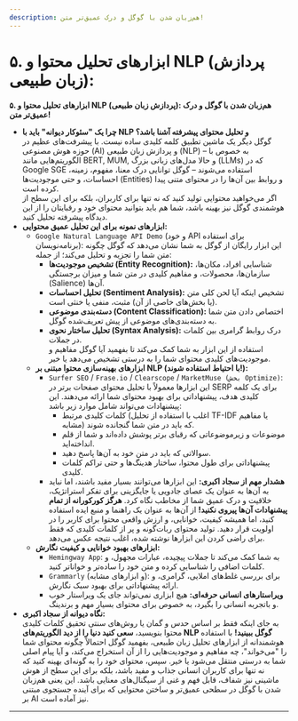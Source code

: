 ```yaml
---
description: هم‌زبان شدن با گوگل و درک عمیق‌تر متن!
---
```


# ۵. ابزارهای تحلیل محتوا و NLP (پردازش زبان طبیعی):

&#x20;**۵. ابزارهای تحلیل محتوا و NLP (پردازش زبان طبیعی): هم‌زبان شدن با گوگل و درک عمیق‌تر متن!**

* **چرا یک "سئوکار دیوانه" باید با NLP و تحلیل محتوای پیشرفته آشنا باشد؟**\
  گوگل دیگر یک ماشین تطبیق کلمه کلیدی ساده نیست. با پیشرفت‌های عظیم در حوزه هوش مصنوعی (AI) و پردازش زبان طبیعی (NLP) – به خصوص با الگوریتم‌هایی مانند BERT, MUM, و حالا مدل‌های زبانی بزرگ (LLMs) که در Google SGE استفاده می‌شوند – گوگل توانایی درک معنا، مفهوم، زمینه، احساسات، و حتی موجودیت‌ها (Entities) و روابط بین آن‌ها را در محتوای متنی پیدا کرده است.\
  اگر می‌خواهید محتوایی تولید کنید که نه تنها برای کاربران، بلکه برای این سطح از هوشمندی گوگل نیز بهینه باشد، شما هم باید بتوانید محتوای خود و رقبایتان را از این دیدگاه پیشرفته تحلیل کنید.
* **ابزارهای نمونه برای این تحلیل عمیق محتوایی:**
  * `Google Natural Language API Demo` (و خود API برای استفاده برنامه‌نویسان): این ابزار رایگان از گوگل به شما نشان می‌دهد که گوگل چگونه متن شما را تجزیه و تحلیل می‌کند؛ از جمله:
    * **تشخیص موجودیت‌ها (Entity Recognition):** شناسایی افراد، مکان‌ها، سازمان‌ها، محصولات، و مفاهیم کلیدی در متن شما و میزان برجستگی (Salience) آن‌ها.
    * **تحلیل احساسات (Sentiment Analysis):** تشخیص اینکه آیا لحن کلی متن (یا بخش‌های خاصی از آن) مثبت، منفی یا خنثی است.
    * **دسته‌بندی موضوعی (Content Classification):** اختصاص دادن متن شما به دسته‌بندی‌های موضوعی از پیش تعریف‌شده گوگل.
    * **تحلیل ساختار نحوی (Syntax Analysis):** درک روابط گرامری بین کلمات در جملات.\
      استفاده از این ابزار به شما کمک می‌کند تا بفهمید آیا گوگل مفاهیم و موجودیت‌های کلیدی محتوای شما را به درستی تشخیص می‌دهد یا خیر.
  * **ابزارهای بهینه‌سازی محتوا مبتنی بر NLP (با احتیاط استفاده شوند!):**
    * `Surfer SEO` / `Frase.io` / `Clearscope` / `MarketMuse (بخش Optimize)`: این ابزارها معمولاً با تحلیل محتوای صفحات برتر در SERP برای یک کلمه کلیدی هدف، پیشنهاداتی برای بهبود محتوای شما ارائه می‌دهند. این پیشنهادات می‌تواند شامل موارد زیر باشد:
      * کلمات کلیدی مرتبط (اغلب با استفاده از تحلیل TF-IDF یا مفاهیم مشابه) که باید در متن شما گنجانده شوند.
      * موضوعات و زیرموضوعاتی که رقبای برتر پوشش داده‌اند و شما از قلم انداخته‌اید.
      * سوالاتی که باید در متن خود به آن‌ها پاسخ دهید.
      * پیشنهاداتی برای طول محتوا، ساختار هدینگ‌ها و حتی تراکم کلمات کلیدی.
    * **هشدار مهم از سجاد اکبری:** این ابزارها می‌توانند بسیار مفید باشند، اما نباید به آن‌ها به عنوان یک عصای جادویی یا جایگزینی برای تفکر استراتژیک، خلاقیت و درک عمیق شما از مخاطب نگاه کرد. **هرگز کورکورانه از تمام پیشنهادات آن‌ها پیروی نکنید!** از آن‌ها به عنوان یک راهنما و منبع ایده استفاده کنید، اما همیشه کیفیت، خوانایی، و ارزش واقعی محتوا برای کاربر را در اولویت قرار دهید. تولید محتوای ربات‌گونه و پر از کلمات کلیدی که فقط برای راضی کردن این ابزارها نوشته شده، اغلب نتیجه عکس می‌دهد.
  * **ابزارهای بهبود خوانایی و کیفیت نگارش:**
    * `Hemingway App`: به شما کمک می‌کند تا جملات پیچیده، عبارات مجهول، و کلمات اضافی را شناسایی کرده و متن خود را ساده‌تر و خواناتر کنید.
    * `Grammarly` (و ابزارهای مشابه): برای بررسی غلط‌های املایی، گرامری، و ارائه پیشنهاداتی برای بهبود سبک نگارش.
    * **ویراستارهای انسانی حرفه‌ای:** هیچ ابزاری نمی‌تواند جای یک ویراستار خوب و باتجربه انسانی را بگیرد، به خصوص برای محتوای بسیار مهم و برندینگ.
* **نگاه دیوانه از سجاد اکبری:**\
  به جای اینکه فقط بر اساس حدس و گمان یا روش‌های سنتی تحقیق کلمات کلیدی محتوا بنویسید، **سعی کنید دنیا را از دید الگوریتم‌های NLP گوگل ببینید!** با استفاده هوشمندانه از ابزارهای تحلیل زبان طبیعی، بفهمید گوگل احتمالاً چگونه محتوای شما را "می‌خواند"، چه مفاهیم و موجودیت‌هایی را از آن استخراج می‌کند، و آیا پیام اصلی شما به درستی منتقل می‌شود یا خیر. سپس، محتوای خود را به گونه‌ای بهینه کنید که نه تنها برای کاربران انسانی جذاب و مفید باشد، بلکه برای این سطح از هوش ماشینی نیز شفاف، قابل فهم و غنی از سیگنال‌های معنایی باشد. این یعنی هم‌زبان شدن با گوگل در سطحی عمیق‌تر و ساختن محتوایی که برای آینده جستجوی مبتنی بر AI نیز آماده است.

***
